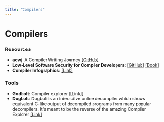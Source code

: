 ```yaml
---
title: "Compilers"
---
```


# Compilers

### Resources

- **acwj**: A Compiler Writing Journey [[GitHub]](https://github.com/DoctorWkt/acwj)
- **Low-Level Software Security for Compiler Developers**: [[GitHub]](https://llsoftsec.github.io/llsoftsecbook/) [[Book]](https://llsoftsec.github.io/llsoftsecbook/)
- **Compiler Infographics**: [[Link]](https://leveluppp.ghost.io/compiler-infographics/)

### Tools
- **Godbolt**: Compiler explorer [[Link]]
- **Dogbolt**: Dogbolt is an interactive online decompiler which shows equivalent C-like output of decompiled programs from many popular decompilers. It's meant to be the reverse of the amazing Compiler Explorer [[Link]](https://dogbolt.org)
